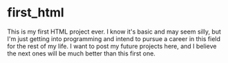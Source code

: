 # first_html
This is my first HTML project ever. I know it's basic and may seem silly, but I'm just getting into programming and intend to pursue a career in this field for the rest of my life. I want to post my future projects here, and I believe the next ones will be much better than this first one.
